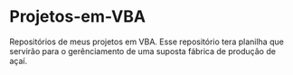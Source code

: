 # Projetos-em-VBA
Repositórios de meus projetos em VBA. Esse repositório tera planilha que servirão para o gerênciamento de uma suposta fábrica de produção de açaí.

